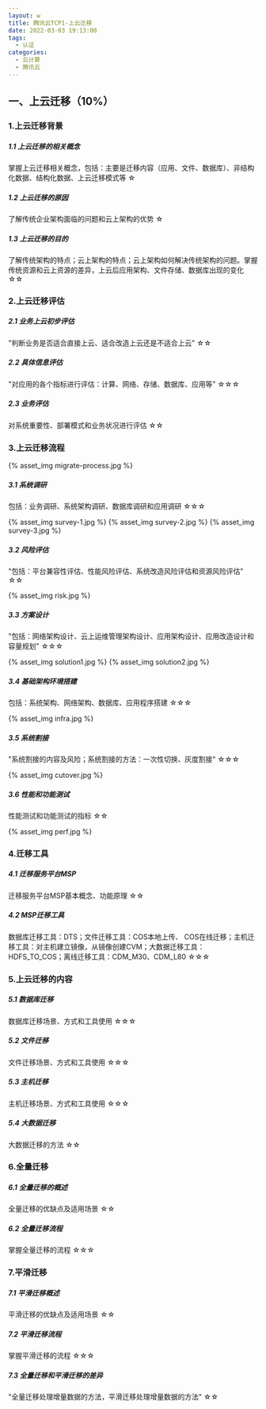 ```yaml
---
layout: w
title: 腾讯云TCP1-上云迁移
date: 2022-03-03 19:13:00
tags: 
  - 认证
categories:
  - 云计算
  - 腾讯云
---
```


<p></p>
<!-- more -->

## 一、上云迁移（10%）	
### 1.上云迁移背景	
##### 1.1 上云迁移的相关概念	
掌握上云迁移相关概念，包括：主要是迁移内容（应用、文件、数据库）、非结构化数据、结构化数据、上云迁移模式等	☆

##### 1.2 上云迁移的原因	
了解传统企业架构面临的问题和云上架构的优势	☆

##### 1.3 上云迁移的目的	
了解传统架构的特点；云上架构的特点；云上架构如何解决传统架构的问题。掌握传统资源和云上资源的差异，上云后应用架构、文件存储、数据库出现的变化	☆☆

### 2.上云迁移评估	
##### 2.1 业务上云初步评估	
"判断业务是否适合直接上云、适合改造上云还是不适合上云"	☆☆

##### 2.2 具体信息评估	
"对应用的各个指标进行评估：计算、网络、存储、数据库、应用等"	☆☆☆

##### 2.3 业务评估	
对系统重要性、部署模式和业务状况进行评估	☆☆

### 3.上云迁移流程	
{% asset_img migrate-process.jpg  %}

##### 3.1 系统调研	
包括：业务调研、系统架构调研、数据库调研和应用调研	☆☆☆

{% asset_img survey-1.jpg  %}
{% asset_img survey-2.jpg  %}
{% asset_img survey-3.jpg  %}

##### 3.2 风险评估	
"包括：平台兼容性评估、性能风险评估、系统改造风险评估和资源风险评估"	☆☆

{% asset_img risk.jpg  %}

##### 3.3 方案设计	
"包括：网络架构设计、云上运维管理架构设计、应用架构设计、应用改造设计和容量规划"	☆☆☆

{% asset_img solution1.jpg  %}
{% asset_img solution2.jpg  %}

##### 3.4 基础架构环境搭建	
包括：系统架构、网络架构、数据库、应用程序搭建	☆☆☆

{% asset_img infra.jpg  %}

##### 3.5 系统割接	
"系统割接的内容及风险；系统割接的方法：一次性切换、灰度割接"	☆☆☆

{% asset_img cutover.jpg   %}

##### 3.6 性能和功能测试	
性能测试和功能测试的指标	☆☆

{% asset_img perf.jpg  %}

### 4.迁移工具	
##### 4.1 迁移服务平台MSP	
迁移服务平台MSP基本概念、功能原理	☆☆

##### 4.2 MSP迁移工具	
数据库迁移工具：DTS；文件迁移工具：COS本地上传、 COS在线迁移；主机迁移工具：对主机建立镜像，从镜像创建CVM；大数据迁移工具：HDFS_TO_COS；离线迁移工具：CDM_M30、CDM_L80	☆☆☆

### 5.上云迁移的内容	
##### 5.1 数据库迁移	
数据库迁移场景、方式和工具使用	☆☆☆

##### 5.2 文件迁移	
文件迁移场景、方式和工具使用	☆☆☆

##### 5.3 主机迁移	
主机迁移场景、方式和工具使用	☆☆☆

##### 5.4 大数据迁移	
大数据迁移的方法	☆☆

### 6.全量迁移	
##### 6.1 全量迁移的概述	
全量迁移的优缺点及适用场景	☆☆

##### 6.2 全量迁移流程	
掌握全量迁移的流程	☆☆☆

### 7.平滑迁移	
##### 7.1 平滑迁移概述	
平滑迁移的优缺点及适用场景	☆☆

##### 7.2 平滑迁移流程	
掌握平滑迁移的流程	☆☆☆

##### 7.3 全量迁移和平滑迁移的差异	
"全量迁移处理增量数据的方法，平滑迁移处理增量数据的方法"	☆☆

